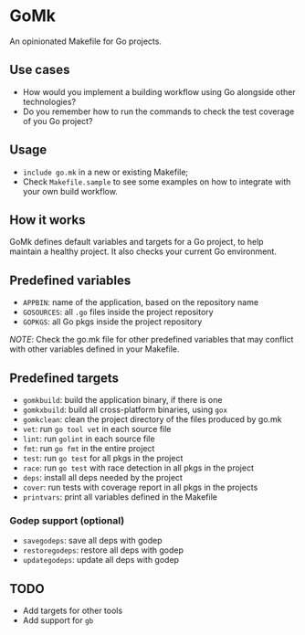 # GoMk

An opinionated Makefile for Go projects.

## Use cases

* How would you implement a building workflow using Go alongside other technologies?
* Do you remember how to run the commands to check the test coverage of you Go project?

## Usage

* `include go.mk` in a new or existing Makefile;
* Check `Makefile.sample` to see some examples on how to integrate with
  your own build workflow.

## How it works

GoMk defines default variables and targets for a Go project, to help
maintain a healthy project. It also checks your current Go environment.

## Predefined variables

* `APPBIN`: name of the application, based on the repository name
* `GOSOURCES`: all `.go` files inside the project repository
* `GOPKGS`: all Go pkgs inside the project repository

*NOTE*: Check the go.mk file for other predefined variables that may 
conflict with other variables defined in your Makefile.

## Predefined targets

* `gomkbuild`: build the application binary, if there is one
* `gomkxbuild`: build all cross-platform binaries, using `gox`
* `gomkclean`: clean the project directory of the files produced by go.mk
* `vet`: run `go tool vet` in each source file 
* `lint`: run `golint` in each source file 
* `fmt`: run `go fmt` in the entire project 
* `test`: run `go test` for all pkgs in the project
* `race`: run `go test` with race detection in all pkgs in the project 
* `deps`: install all deps needed by the project 
* `cover`: run tests with coverage report in all pkgs in the projects
* `printvars`: print all variables defined in the Makefile

### Godep support (optional)

* `savegodeps`: save all deps with godep 
* `restoregodeps`: restore all deps with godep 
* `updategodeps`: update all deps with godep

## TODO

* Add targets for other tools
* Add support for `gb`
